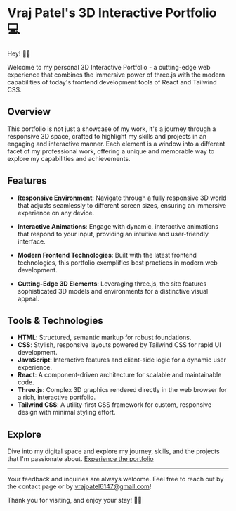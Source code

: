 # Vraj Patel's 3D Interactive Portfolio 💻

Hey! 👋🏽 

Welcome to my personal 3D Interactive Portfolio - a cutting-edge web experience that combines the immersive power of three.js with the modern capabilities of today's frontend development tools of React and Tailwind CSS.

## Overview

This portfolio is not just a showcase of my work, it's a journey through a responsive 3D space, crafted to highlight my skills and projects in an engaging and interactive manner. Each element is a window into a different facet of my professional work, offering a unique and memorable way to explore my capabilities and achievements.

## Features

- **Responsive Environment**: Navigate through a fully responsive 3D world that adjusts seamlessly to different screen sizes, ensuring an immersive experience on any device.
  
- **Interactive Animations**: Engage with dynamic, interactive animations that respond to your input, providing an intuitive and user-friendly interface.

- **Modern Frontend Technologies**: Built with the latest frontend technologies, this portfolio exemplifies best practices in modern web development.

- **Cutting-Edge 3D Elements**: Leveraging three.js, the site features sophisticated 3D models and environments for a distinctive visual appeal.

## Tools & Technologies

- **HTML**: Structured, semantic markup for robust foundations.
- **CSS**: Stylish, responsive layouts powered by Tailwind CSS for rapid UI development.
- **JavaScript**: Interactive features and client-side logic for a dynamic user experience.
- **React**: A component-driven architecture for scalable and maintainable code.
- **Three.js**: Complex 3D graphics rendered directly in the web browser for a rich, interactive portfolio.
- **Tailwind CSS**: A utility-first CSS framework for custom, responsive design with minimal styling effort.

## Explore

Dive into my digital space and explore my journey, skills, and the projects that I'm passionate about. [Experience the portfolio](https://vrajpatel.vercel.app/)

---

Your feedback and inquiries are always welcome. Feel free to reach out by the contact page or by vrajpatel6147@gmail.com!

Thank you for visiting, and enjoy your stay! ✌🏽
